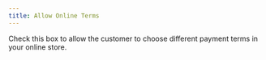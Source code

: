 ```yaml
---
title: Allow Online Terms
---
```



Check this box to allow the customer to choose different payment terms in your online store.
